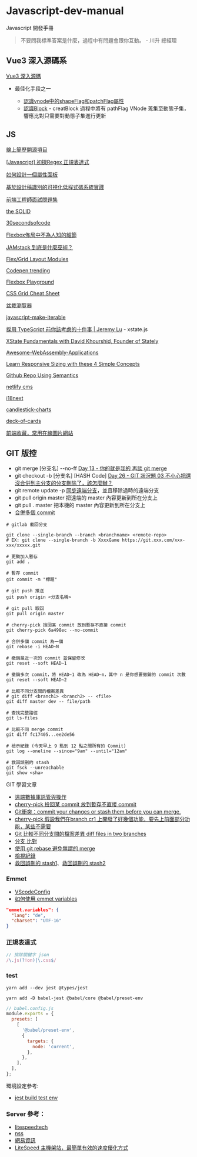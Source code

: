 # Javascript-dev-manual
Javascript 開發手冊

> 不要問我標準答案是什麼，過程中有問題會跟你互動。 - 川升 總經理

## Vue3 深入源碼系

[Vue3 深入源碼](https://www.bilibili.com/video/BV1NB4y157w3?p=5)

 - 最佳化手段之一
 
   - [認識vnode中的shapeFlag和patchFlag屬性](https://juejin.cn/post/7148797544418508808)
   - [認識Block](https://juejin.cn/post/7145385746365415455) - creatBlock 過程中將有 pathFlag VNode 蒐集至動態子集，響應比對只需要對動態子集進行更新


## JS

[線上簡歷開源項目](https://github.com/huajian-pro/resume-design)

[[Javascript] 初探Regex 正規表達式](https://moojing.medium.com/javascript-%E5%88%9D%E6%8E%A2regex-%E6%AD%A3%E8%A6%8F%E8%A1%A8%E9%81%94%E5%BC%8F-1da2f4d94795)

[如何設計一個屬性面板](https://zhuanlan.zhihu.com/p/481756755)

[基於設計稿識別的可視化低程式碼系統實踐](https://segmentfault.com/a/1190000042292787)

[前端工程師面試問題集](https://h5bp.org/Front-end-Developer-Interview-Questions/translations/chinese-traditional/)

[the SOLID](https://medium.com/backticks-tildes/the-s-o-l-i-d-principles-in-pictures-b34ce2f1e898)

[30secondsofcode](https://www.30secondsofcode.org/)

[Flexbox佈局中不為人知的細節](https://juejin.cn/post/6938292463605907492)

[JAMstack 到底是什麼巫術？](https://ithelp.ithome.com.tw/articles/10235208)

[Flex/Grid Layout Modules](https://blog.hinablue.me/viewport-the-css-device-adaptation/)

[Codepen trending](https://codepen.io/tag/trending)

[Flexbox Playground](https://flexbox.netlify.app/)

[CSS Grid Cheat Sheet](https://alialaa.github.io/css-grid-cheat-sheet/)

[盆栽瀏覽器](https://bonsaibrowser.com/)

[javascript-make-iterable](https://www.30secondsofcode.org/articles/s/javascript-make-iterable)

[採用 TypeScript 前你該考慮的十件事 | Jeremy Lu](https://youtu.be/EEdd8zov4-w?t=861) - xstate.js

[XState Fundamentals with David Khourshid, Founder of Stately](https://www.youtube.com/watch?v=BJfeWEPBZXQ)

[Awesome-WebAssembly-Applications](https://github.com/mcuking/Awesome-WebAssembly-Applications)

[Learn Responsive Sizing with these 4 Simple Concepts](https://www.youtube.com/watch?v=j-tiO0gadeg)

[Github Repo Using Semantics](https://github.com/JuanitoFatas/git-style-guide)

[netlify cms](https://app.netlify.com/)

[i18next](https://www.i18next.com/)

[candlestick-charts ](https://apexcharts.com/vue-chart-demos/candlestick-charts/basic/)

[deck-of-cards](https://github.com/deck-of-cards)

[前端收藏，常用在線圖片網站](https://juejin.cn/post/7041382036145176583#heading-9)

## GIT 版控

- git merge [分支名] --no-ff [Day 13 - 你的就是我的 再談 git merge](https://ithelp.ithome.com.tw/articles/10222637)
- git checkout -b [分支名] [HASH Code] [Day 26 - GIT 狀況題 03 不小心把還沒合併到主分支的分支刪除了，該怎麼辦？](https://ithelp.ithome.com.tw/articles/10227305)
- git remote update -p [同步遠端分支](https://zlargon.gitbooks.io/git-tutorial/content/remote/delete_branch.html)，並且移除過時的遠端分支
- git pull origin master 把遠端的 master 內容更新到所在分支上
- git pull . master 把本機的 master 內容更新到所在分支上
- [合併多個 commit](https://dev.to/pb/git-squash-simplified-3ba1)

```shell
# gitlab 載回分支

git clone --single-branch --branch <branchname> <remote-repo>
# EX: git clone --single-branch -b XxxxGame https://git.xxx.com/xxx-xxx/xxxxx.git

# 更動加入暫存
git add .

# 暫存 commit
git commit -m "標題" 
 
# git push 推送
git push origin <分支名稱>

# git pull 取回
git pull origin master

# cherry-pick 撿回某 commit 放到暫存不直接 commit
git cherry-pick 6a498ec --no-commit

# 合併多個 commit 為一個
git rebase -i HEAD~N

# 撤銷最近一次的 commit 並保留修改
git reset --soft HEAD~1

# 撤銷多次 commit，將 HEAD~1 改為 HEAD~n，其中 n 是你想要撤銷的 commit 次數
git reset --soft HEAD~2

```

```shell
# 比較不同分支間的檔案差異
# git diff <branch1> <branch2> -- <file>
git diff master dev -- file/path

# 查找完整路徑
git ls-files

# 比較不同 merge commit
git diff fc17405...ee2de56

# 檢示紀錄 (今天早上 9 點到 12 點之間所有的 Commit)
git log --oneline --since="9am" --until="12am"
```

```shell
# 救回誤刪的 stash
git fsck --unreachable
git show <sha>
```

GIT 學習文章

- [遠端數據庫託管與操作](https://awdr74100.github.io/2020-04-18-git-remote/)
- [cherry-pick 撿回某 commit 放到暫存不直接 commit](https://gitbook.tw/chapters/faq/cherry-pick.html)
- [Git衝突：commit your changes or stash them before you can merge.](https://blog.csdn.net/liuchunming033/article/details/45368237)
- [cherry-pick 假設我們在branch cr1 上開發了好幾個功能，要先上前面部分功能，某些不需要](https://ithelp.ithome.com.tw/articles/10187976)
- [Git 比較不同分支間的檔案差異 diff files in two branches](https://matthung0807.blogspot.com/2019/11/git-diff-files-in-two-branches.html)
- [分支 比對](https://git-scm.com/docs/git-diff#Documentation/git-diff.txt-Comparingbranches)
- [使用 git rebase 避免無謂的 merge](https://ihower.tw/blog/archives/3843)
- [檢視紀錄](https://gitbook.tw/chapters/using-git/log.html)
- [救回誤刪的 stash1](https://www.jianshu.com/p/ae1987efec61)、[救回誤刪的 stash2](https://zhuanlan.zhihu.com/p/28948567)

### Emmet
- [VScodeConfig](https://vscode.dev.org.tw/docs/editor/emmet#_how-to-expand-emmet-abbreviations-and-snippets)
- [如何使用 emmet variables](https://chunchun0401.medium.com/vscode-%E8%A8%AD%E5%AE%9A-js-%E7%9A%84-emmet-609bcadfa40c)

```json
"emmet.variables": {
  "lang": "de",
  "charset": "UTF-16"
}
```


### 正規表達式

```js
// 排除關鍵字 json
/\.js(?!on)|\.css$/
```

### test

```shell
yarn add --dev jest @types/jest
```

```shell
yarn add -D babel-jest @babel/core @babel/preset-env
```

```js
// babel.config.js
module.exports = {
  presets: [
    [
      '@babel/preset-env',
      {
        targets: {
          node: 'current',
        },
      },
    ],
  ],
};
```

環境設定參考:

- [jest build test env](https://titangene.github.io/article/jest-build-test-env.html)

### Server 參考：

- [litespeedtech](https://litespeedtech.com/)
- [nss](https://www.nss.com.tw/wordpresshosting/)
- [網易資訊](https://wanteasy.com.tw/litespeed-web-server.html)
- [LiteSpeed 主機架站，最簡單有效的速度優化方式](https://kamadiam.com/litespeed-web-server-hosting/)
